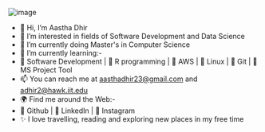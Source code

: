 ![image](https://user-images.githubusercontent.com/99361223/208289395-29febec6-a741-4063-933a-7ba0a0dc9494.png)
- 👋 Hi, I’m Aastha Dhir
- 👀 I’m interested in fields of Software Development and Data Science
- 🌱 I’m currently doing Master's in Computer Science
- 🌱 I’m currently learning:-
- 🌱 Software Development | 🌱 R programming | 🌱 AWS | 🌱 Linux | 🌱 Git | 🌱 MS Project Tool
- 📫 You can reach me at aasthadhir23@gmail.com and adhir2@hawk.iit.edu
- 🌍 Find me around the Web:-
- 🌱 Github | 🌱 LinkedIn | 🌱 Instagram
- ✨ I love travelling, reading and exploring new places in my free time 
<!---
aasthadhir23/aasthadhir23 is a ✨ special ✨ repository because its `README.md` (this file) appears on your GitHub profile.
You can click the Preview link to take a look at your changes.
--->
